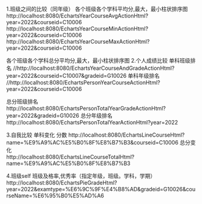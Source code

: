 1.班级之间的比较（同年级）
  各个班级各个学科平均分,最大，最小柱状排序图
  http://localhost:8080/EchartsYearCourseAvgActionHtml?year=2022&courseid=C10006
  http://localhost:8080/EchartsYearCourseMinActionHtml?year=2022&courseid=C10006
  http://localhost:8080/EchartsYearCourseMaxActionHtml?year=2022&courseid=C10006
  
  各个班级各个学科总分平均分,最大，最小柱状排序图
2.个人成绩比较
   单科班级排名
   //http://localhost:8080/EchartsYearCourseAndGradeActionHtml?year=2022&courseid=C10007&gradeid=G10026
   单科年级排名
   //http://localhost:8080/EchartsPersonYearCourseActionHtml?year=2022&courseid=C10006
   
   总分班级排名
   http://localhost:8080/EchartsPersonTotalYearGradeActionHtml?year=2022&gradeid=G10026
   总分年级排名
   http://localhost:8080/EchartsPersonTotalYearActionHtml?year=2022
   
3.自我比较
  单科变化 分数
  http://localhost:8080/EchartsLineCourseHtml?name=%E9%A9%AC%E5%B0%8F%E8%B7%B3&courseid=C10006
  总分变化   
  http://localhost:8080/EchartsLineCourseTotalHtml?name=%E9%A9%AC%E5%B0%8F%E8%B7%B3
  
4.班级self
   班级及格率,优秀率（指定年级，班级。学科，学期） 
   http://localhost:8080/EchartsPieGradeHtml?year=2022&examtype=%E6%9C%9F%E4%B8%AD&gradeid=G10026&courseName=%E6%95%B0%E5%AD%A6   